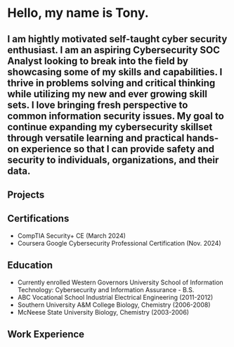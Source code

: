 # Hello, my name is Tony.

## I am hightly motivated self-taught cyber security enthusiast. I am an aspiring Cybersecurity SOC Analyst looking to break into the field by showcasing some of my skills and capabilities. I thrive in problems solving and critical thinking while utilizing my new and ever growing skill sets. I love bringing fresh perspective to common information security issues. My goal to continue expanding my cybersecurity skillset through versatile learning and practical hands-on experience so that I can provide safety and security to individuals, organizations, and their data.  

## Projects

## Certifications
- CompTIA Security+ CE (March 2024)
- Coursera Google Cybersecurity Professional Certification (Nov. 2024)

## Education
- Currently enrolled Western Governors University School of Information Technology: Cybersecurity and Information Assurance - B.S.
- ABC Vocational School  Industrial Electrical Engineering (2011-2012)
- Southern University A&M College  Biology, Chemistry (2006-2008)
- McNeese State University  Biology, Chemistry (2003-2006)

## Work Experience


